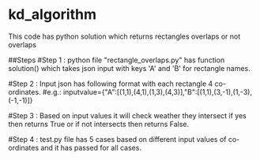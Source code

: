 # kd_algorithm
This code has python solution which returns rectangles overlaps or not overlaps 

##Steps
#Step 1 : python file "rectangle_overlaps.py" has function solution() which takes json input with keys 'A' and 'B' for rectangle names.

#Step 2 : Input json has following format with each rectangle 4 co-ordinates.
#e.g.: inputvalue={"A":[(1,1),(4,1),(1,3),(4,3)],"B":[(1,1),(3,-1),(1,-3),(-1,-1)]}

#Step 3 : Based on input values it will check weather they intersect if yes then returns True or if not intersects then returns False.

#Step 4 : test.py file has 5 cases based on different input values of co-ordinates and it has passed for all cases. 


